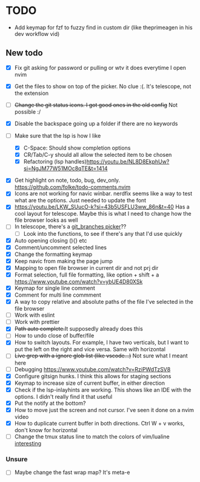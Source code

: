 # TODO

- Add keymap for fzf to fuzzy find in custom dir (like theprimeagen in his dev workflow vid)

## New todo

- [x] Fix git asking for password or pulling or wtv it does everytime I open nvim

- [x] Get the files to show on top of the picker. No clue :(.  It's telescope, not the extension
- [ ] ~~Change the git status icons. I got good ones in the old config~~ Not possible :/
- [x] Disable the backspace going up a folder if there are no keywords
- [ ] Make sure that the lsp is how I like
  - [x] C-Space: Should show completion options
  - [x] CR/Tab/C-y should all allow the selected item to be chosen
  - [x] Refactoring (lsp handles)<https://youtu.be/NL8D8EkphUw?si=NgJM77W51MOc8qTE&t=1414>
<!-- 
NOTE: Removed nvim-ufo. Wasn't being worth the trouble
- [ ] Add mapping to collapse and open (vim has this integrated I think)
  - [ ] on change, ufo closes everything...
  - [ ] remove the weird numbers and lines in the icons col. There's an issue in their github -->
- [x] Get highlight on note, todo, bug, dev_only. <https://github.com/folke/todo-comments.nvim>
- [x] Icons are not working for navic winbar. nerdfix seems like a way to test what are the options. Just needed to update the font
- [x] <https://youtu.be/LKW_SUucO-k?si=43b5USFLU3ww_86n&t=40> Has a cool layout for telescope. Maybe this is what I need to change how the file browser looks as well
- [ ] In telescope, there's a [git_branches picker](https://github.com/tjdevries/config_manager/blob/master/xdg_config/nvim/lua/tj/telescope/setup.lua#L160C5-L160C17)??
  - [ ] Look into the functions, to see if there's any that I'd use quickly
- [x] Auto opening closing (){} etc
- [x] Comment/uncomment selected lines
- [x] Change the formatting keymap
- [x] Keep navic from making the page jump
- [x] Mapping to open file browser in current dir and not prj dir
- [x] Format selection, full file formatting, like option + shift + a <https://www.youtube.com/watch?v=ybUE4D80XSk>
- [x] Keymap for single line comment
- [x] Comment for multi line commment
- [x] A way to copy relative and absolute paths of the file I've selected in the file browser
- [ ] Work with eslint
- [ ] Work with prettier
- [x] ~~Path auto complete.~~It supposedly already does this
- [ ] How to undo close of buffer/file
- [x] How to switch layouts. For example, I have two verticals, but I want to put the left on the right and vice versa. Same with horizontal
- [ ] ~~Live grep with a ignore glob list (like vscode...)~~ Not sure what I meant here
- [ ] Debugging <https://www.youtube.com/watch?v=RziPWdTzSV8>
- [x] Configure gitsign hunks. I think this allows for staging sections
- [x] Keymap to increase size of current buffer, in either direction
- [x] Check if the lsp-inlayhints are working. This shows like an IDE with the options. I didn't really find it that useful
- [x] Put the notify at the bottom?
- [x] How to move just the screen and not cursor. I've seen it done on a nvim video
- [x] How to duplicate current buffer in both directions. Ctrl W + v works, don't know for horizontal
- [ ] Change the tmux status line to match the colors of vim/lualine [interesting](https://www.reddit.com/r/unixporn/comments/10qovte/kanagawa_neovim_obsidian_chromebrave_kitty_tmux/)

### Unsure

- [ ] Maybe change the fast wrap map? It's meta-e
